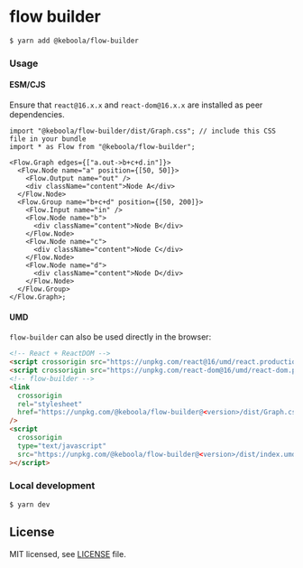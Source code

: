 # flow builder

```
$ yarn add @keboola/flow-builder
```

### Usage

#### ESM/CJS

Ensure that `react@16.x.x` and `react-dom@16.x.x` are installed as peer dependencies.

```tsx
import "@keboola/flow-builder/dist/Graph.css"; // include this CSS file in your bundle
import * as Flow from "@keboola/flow-builder";

<Flow.Graph edges={["a.out->b+c+d.in"]}>
  <Flow.Node name="a" position={[50, 50]}>
    <Flow.Output name="out" />
    <div className="content">Node A</div>
  </Flow.Node>
  <Flow.Group name="b+c+d" position={[50, 200]}>
    <Flow.Input name="in" />
    <Flow.Node name="b">
      <div className="content">Node B</div>
    </Flow.Node>
    <Flow.Node name="c">
      <div className="content">Node C</div>
    </Flow.Node>
    <Flow.Node name="d">
      <div className="content">Node D</div>
    </Flow.Node>
  </Flow.Group>
</Flow.Graph>;
```

#### UMD

`flow-builder` can also be used directly in the browser:

```html
<!-- React + ReactDOM -->
<script crossorigin src="https://unpkg.com/react@16/umd/react.production.min.js"></script>
<script crossorigin src="https://unpkg.com/react-dom@16/umd/react-dom.production.min.js"></script>
<!-- flow-builder -->
<link
  crossorigin
  rel="stylesheet"
  href="https://unpkg.com/@keboola/flow-builder@<version>/dist/Graph.css"
/>
<script
  crossorigin
  type="text/javascript"
  src="https://unpkg.com/@keboola/flow-builder@<version>/dist/index.umd.js"
></script>
```

### Local development

```
$ yarn dev
```

## License

MIT licensed, see [LICENSE](./LICENSE) file.
